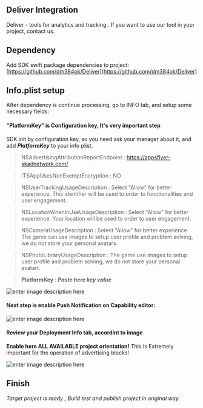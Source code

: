 ## Deliver Integration
Deliver - tools for analytics and tracking .
If you want to use our tool in your project, contact us.

## Dependency 
Add SDK swift package dependencies to project: [https://github.com/dm384ok/Deliver](https://github.com/dm384ok/Deliver)

## Info.plist setup
After dependency is continue processing, go to INFO tab, and setup some necessary fields:

#### "PlatformKey" is Configuration key, It's very important step
SDK init by configuration key, so you need ask your manager about it, and add  ***PlatformKey*** to your info plist.

> NSAdvertisingAttributionReportEndpoint : https://appsflyer-skadnetwork.com/

> ITSAppUsesNonExemptEncryption  :  NO

> NSUserTrackingUsageDescription : Select "Allow" for better experience. This identifier will be used to  order to functionalities and user engagement.

> NSLocationWhenInUseUsageDescription : Select "Allow" for better experience. Your location will be used to order to user engagement.

> NSCameraUsageDescription : Select "Allow" for better experience. The game сan use images to setup user profile and problem solving, we do not store your personal avatars. 

> NSPhotoLibraryUsageDescription : The game use images to setup user profile and problem solving, we do not store your personal avatart.

> **PlatformKey** : ***Paste here key value***

![enter image description here](https://i.imgur.com/TMXPzy9.png)

#### Next step is enable **Push Notification** on Capability editor:

![enter image description here](https://i.imgur.com/bg1UMSz.png)

#### Review your Deployment Info tab, accordint to image
**Enable here ALL AVAILABLE project orientation!** 
This is Extremely important for the operation of advertising blocks!

![enter image description here](https://i.imgur.com/g1HDkvC.png)

## Finish

*Target project is ready , Build test and publish project in original way.*





